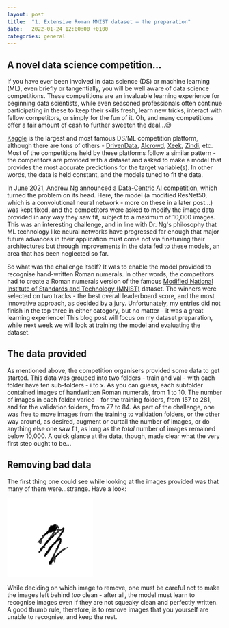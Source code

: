 ```yaml
---
layout: post
title:  "1. Extensive Roman MNIST dataset – the preparation"
date:   2022-01-24 12:00:00 +0100
categories: general
---
```

## A novel data science competition...

If you have ever been involved in data science (DS) or machine learning (ML), even briefly or tangentially, you will be well aware of data science competitions. These competitions are an invaluable learning experience for beginning data scientists, while even seasoned professionals often continue participating in these to keep their skills fresh, learn new tricks, interact with fellow competitors, or simply for the fun of it. Oh, and many competitions offer a fair amount of cash to further sweeten the deal...:wink:

[Kaggle](https://www.kaggle.com/competitions) is the largest and most famous DS/ML competition platform, although there are tons of others - [DrivenData](https://www.drivendata.org/competitions/), [AIcrowd](https://www.aicrowd.com/challenges), [Xeek](https://xeek.ai/challenges), [Zindi](https://zindi.africa/competitions), etc. Most of the competitions held by these platforms follow a similar pattern - the competitors are provided with a dataset and asked to make a model that provides the most accurate predictions for the target variable(s). In other words, the data is held constant, and the models tuned to fit the data.

In June 2021, [Andrew Ng](https://en.wikipedia.org/wiki/Andrew_Ng) announced a [Data-Centric AI competition](https://https-deeplearning-ai.github.io/data-centric-comp/), which turned the problem on its head. Here, the model (a modified ResNet50, which is a convolutional neural network - more on these in a later post...) was kept fixed, and the competitors were asked to modify the image data provided in any way they saw fit, subject to a maximum of 10,000 images. This was an interesting challenge, and in line with Dr. Ng's philosophy that ML technology like neural networks have progressed far enough that major future advances in their application must come not via finetuning their architectures but through improvements in the data fed to these models, an area that has been neglected so far.

So what was the challenge itself? It was to enable the model provided to recognise hand-written Roman numerals. In other words, the competitors had to create a Roman numerals version of the famous [Modified National Institute of Standards and Technology (MNIST)](https://en.wikipedia.org/wiki/MNIST_database) dataset. The winners were selected on two tracks - the best overall leaderboard score, and the most innovative approach, as decided by a jury. Unfortunately, my entries did not finish in the top three in either category, but no matter - it was a great learning experience! This blog post will focus on my dataset preparation, while next week we will look at training the model and evaluating the dataset.

## The data provided

As mentioned above, the competition organisers provided some data to get started. This data was grouped into two folders - train and val - with each folder have ten sub-folders - i to x. As you can guess, each subfolder contained images of handwritten Roman numerals, from 1 to 10. The number of images in each folder varied - for the training folders, from 157 to 281, and for the validation folders, from 77 to 84. As part of the challenge, one was free to move images from the training to validation folders, or the other way around, as desired, augment or curtail the number of images, or do anything else one saw fit, as long as the _total_ number of images remained below 10,000. A quick glance at the data, though, made clear what the very first step ought to be...

## Removing bad data

The first thing one could see while looking at the images provided was that many of them were...strange. Have a look:

![Image 1](/assets/2022-01-24-extensive-roman-mnist-dataset-the-preparation-4c4363dd.png?raw=true)

While deciding on which image to remove, one must be careful not to make the images left behind _too_ clean - after all, the model must learn to recognise images even if they are not squeaky clean and perfectly written. A good thumb rule, therefore, is to remove images that you yourself are unable to recognise, and keep the rest.
